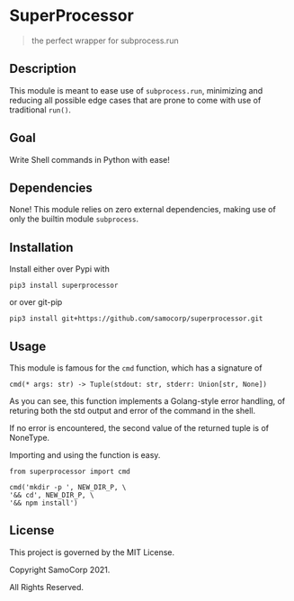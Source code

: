 # SuperProcessor

> the perfect wrapper for subprocess.run

## Description 

This module is meant to ease use of `subprocess.run`,
minimizing and reducing all possible edge cases that
are prone to come with use of traditional `run()`.

## Goal

Write Shell commands in Python with ease!

## Dependencies

None! This module relies on zero external dependencies, 
making use of only the builtin module `subprocess`.

## Installation

Install either over Pypi with 

    pip3 install superprocessor
    
or over git-pip

    pip3 install git+https://github.com/samocorp/superprocessor.git
    

## Usage

This module is famous for the `cmd` function, which has a signature of 

    cmd(* args: str) -> Tuple(stdout: str, stderr: Union[str, None])

As you can see, this function implements a Golang-style error handling, of returing
both the std output and error of the command in the shell.

If no error is encountered, the second value of the returned tuple is of NoneType.

Importing and using the function is easy.

    from superprocessor import cmd
    
    cmd('mkdir -p ', NEW_DIR_P, \
    '&& cd', NEW_DIR_P, \
    '&& npm install')

## License

This project is governed by the MIT License.

Copyright SamoCorp 2021.

All Rights Reserved.
